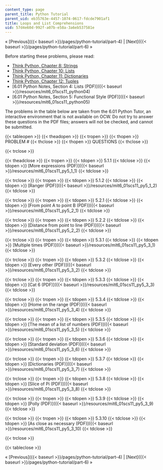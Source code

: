 ```yaml
---
content_type: page
parent_title: Python Tutorial
parent_uid: eb35763e-4457-1074-0617-fdcde7901af1
title: Loops and List Comprehensions
uid: 57d4e60d-992f-a07b-e58a-3a6eb537581e
---
```


« [Previous]({{< baseurl >}}/pages/python-tutorial/part-4) | [Next]({{< baseurl >}}/pages/python-tutorial/part-6) »

Before starting these problems, please read:

*   [Think Python, Chapter 8: Strings](http://www.greenteapress.com/thinkpython/html/book009.html)
*   [Think Python, Chapter 10: Lists](http://www.greenteapress.com/thinkpython/html/book011.html)
*   [Think Python, Chapter 11: Dictionaries](http://www.greenteapress.com/thinkpython/html/book012.html)
*   [Think Python, Chapter 12: Tuples](http://www.greenteapress.com/thinkpython/html/book013.html)
*   [6.01 Python Notes, Section 4: Lists (PDF)]({{< baseurl >}}/resources/mit6_01scs11_python04)
*   [6.01 Python Notes, Section 5: Functional Style (PDF)]({{< baseurl >}}/resources/mit6_01scs11_python05)

The problems in the table below are taken from the 6.01 Python Tutor, an interactive environment that is not available on OCW. Do not try to answer these questions in the PDF files; answers will not be checked, and cannot be submitted.

{{< tableopen >}}
{{< theadopen >}}
{{< tropen >}}
{{< thopen >}}
PROBLEM #
{{< thclose >}}
{{< thopen >}}
QUESTIONS
{{< thclose >}}

{{< trclose >}}

{{< theadclose >}}
{{< tropen >}}
{{< tdopen >}}
5.1.1
{{< tdclose >}}
{{< tdopen >}}
[More expressions (PDF)]({{< baseurl >}}/resources/mit6_01scs11_py5_1_1)
{{< tdclose >}}

{{< trclose >}}
{{< tropen >}}
{{< tdopen >}}
5.1.2
{{< tdclose >}}
{{< tdopen >}}
[Ranger (PDF)]({{< baseurl >}}/resources/mit6_01scs11_py5_1_2)
{{< tdclose >}}

{{< trclose >}}
{{< tropen >}}
{{< tdopen >}}
5.2.1
{{< tdclose >}}
{{< tdopen >}}
[From point A to point B (PDF)]({{< baseurl >}}/resources/mit6_01scs11_py5_2_1)
{{< tdclose >}}

{{< trclose >}}
{{< tropen >}}
{{< tdopen >}}
5.2.2
{{< tdclose >}}
{{< tdopen >}}
[Distance from point to line (PDF)]({{< baseurl >}}/resources/mit6_01scs11_py5_2_2)
{{< tdclose >}}

{{< trclose >}}
{{< tropen >}}
{{< tdopen >}}
5.3.1
{{< tdclose >}}
{{< tdopen >}}
[Multiple times (PDF)]({{< baseurl >}}/resources/mit6_01scs11_py5_3_1)
{{< tdclose >}}

{{< trclose >}}
{{< tropen >}}
{{< tdopen >}}
5.3.2
{{< tdclose >}}
{{< tdopen >}}
[Every other (PDF)]({{< baseurl >}}/resources/mit6_01scs11_py5_3_2)
{{< tdclose >}}

{{< trclose >}}
{{< tropen >}}
{{< tdopen >}}
5.3.3
{{< tdclose >}}
{{< tdopen >}}
[Cat 6 (PDF)]({{< baseurl >}}/resources/mit6_01scs11_py5_3_3)
{{< tdclose >}}

{{< trclose >}}
{{< tropen >}}
{{< tdopen >}}
5.3.4
{{< tdclose >}}
{{< tdopen >}}
[Home on the range (PDF)]({{< baseurl >}}/resources/mit6_01scs11_py5_3_4)
{{< tdclose >}}

{{< trclose >}}
{{< tropen >}}
{{< tdopen >}}
5.3.5
{{< tdclose >}}
{{< tdopen >}}
[The mean of a list of numbers (PDF)]({{< baseurl >}}/resources/mit6_01scs11_py5_3_5)
{{< tdclose >}}

{{< trclose >}}
{{< tropen >}}
{{< tdopen >}}
5.3.6
{{< tdclose >}}
{{< tdopen >}}
[Standard deviation (PDF)]({{< baseurl >}}/resources/mit6_01scs11_py5_3_6)
{{< tdclose >}}

{{< trclose >}}
{{< tropen >}}
{{< tdopen >}}
5.3.7
{{< tdclose >}}
{{< tdopen >}}
[Dictionaries (PDF)]({{< baseurl >}}/resources/mit6_01scs11_py5_3_7)
{{< tdclose >}}

{{< trclose >}}
{{< tropen >}}
{{< tdopen >}}
5.3.8
{{< tdclose >}}
{{< tdopen >}}
[Slice of Pi (PDF)]({{< baseurl >}}/resources/mit6_01scs11_py5_3_8)
{{< tdclose >}}

{{< trclose >}}
{{< tropen >}}
{{< tdopen >}}
5.3.9
{{< tdclose >}}
{{< tdopen >}}
[Polly (PDF)]({{< baseurl >}}/resources/mit6_01scs11_py5_3_9)
{{< tdclose >}}

{{< trclose >}}
{{< tropen >}}
{{< tdopen >}}
5.3.10
{{< tdclose >}}
{{< tdopen >}}
[As close as necessary (PDF)]({{< baseurl >}}/resources/mit6_01scs11_py5_3_10)
{{< tdclose >}}

{{< trclose >}}

{{< tableclose >}}

« [Previous]({{< baseurl >}}/pages/python-tutorial/part-4) | [Next]({{< baseurl >}}/pages/python-tutorial/part-6) »